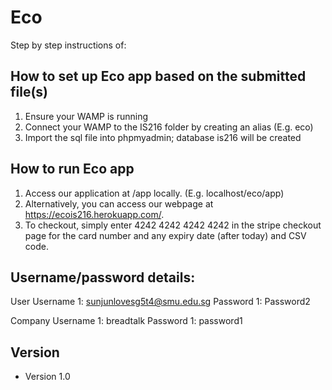 Eco
======
Step by step instructions of:
## How to set up Eco app based on the submitted file(s)
1. Ensure your WAMP is running
2. Connect your WAMP to the IS216 folder by creating an alias (E.g. eco)
3. Import the sql file into phpmyadmin; database is216 will be created


## How to run Eco app
1. Access our application at /app locally. (E.g. localhost/eco/app)
2. Alternatively, you can access our webpage at https://ecois216.herokuapp.com/.
3. To checkout, simply enter 4242 4242 4242 4242 in the stripe checkout page for the card number and any expiry date (after today) and CSV code.


## Username/password details:

User
Username 1: sunjunlovesg5t4@smu.edu.sg
Password 1: Password2


Company
Username 1: breadtalk
Password 1: password1


## Version 
* Version 1.0